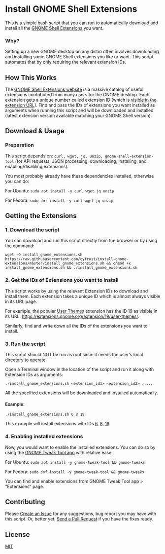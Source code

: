 # Install GNOME Shell Extensions
This is a simple bash script that you can run to automatically download and install all the [GNOME Shell Extensions](https://extensions.gnome.org/) you want.

### Why?
Setting up a new GNOME desktop on any distro often involves downloading and installing some GNOME Shell extensions you like or want. This script automates that by only requiring the relevant extension IDs.

## How This Works

The [GNOME Shell Extensions website](https://extensions.gnome.org/) is a massive catalog of useful extensions contributed from many users for the GNOME desktop. Each extension gets a unique number called extension ID (which is [visible in the extension URL](https://github.com/cyfrost/install-gnome-extensions#2-get-the-ids-of-extensions-you-want-to-install-find-id)). Find and pass the IDs of extensions you want installed as arguments when running this script and will be downloaded and installed (latest extension version available matching your GNOME Shell version).

## Download & Usage

### Preparation 

This script depends on: `curl, wget, jq, unzip, gnome-shell-extension-tool` (for API requests, JSON processing, downloading, installing, and enabling/disabling extensions).

You most probably already have these dependencies installed, otherwise you can do:

For Ubuntu: `sudo apt install -y curl wget jq unzip`

For Fedora: `sudo dnf install -y curl wget jq unzip`


## Getting the Extensions

### 1. Download the script

You can download and run this script directly from the browser or by using the command:

`wget -O install_gnome_extensions.sh https://raw.githubusercontent.com/cyfrost/install-gnome-extensions/master/install_gnome_extensions.sh && chmod +x install_gnome_extensions.sh && ./install_gnome_extensions.sh`

### 2. Get the IDs of Extensions you want to install

This script works by using the relevant Extension IDs to download and install them. Each extension takes a unique ID which is almost always visible in its URL page.

For example, the popular [User Themes](https://extensions.gnome.org/extension/19/user-themes/) extension has the ID 19 as visible in its URL: https://extensions.gnome.org/extension/19/user-themes/.

Similarly, find and write down all the IDs of the extensions you want to install.

### 3. Run the script

This script should NOT be run as root since it needs the user's local directory to operate.

Open a Terminal window in the location of the script and run it along with Extension IDs as arguments:

`./install_gnome_extensions.sh <extension_id1> <extension_id2> .....`

All the specified extensions will be downloaded and installed automatically.

#### Example:

`./install_gnome_extensions.sh 6 8 19` 

This example will install extensions with IDs [6](https://extensions.gnome.org/extension/6/applications-menu/), [8](https://extensions.gnome.org/extension/8/places-status-indicator/), [19](https://extensions.gnome.org/extension/19/user-themes/). 


### 4. Enabling installed extensions

Now, you would want to enable the installed extensions. You can do so by using the [GNOME Tweak Tool app](https://linuxconfig.org/how-to-install-tweak-tool-on-ubuntu-18-04-bionic-beaver-linux) with relative ease.

For Ubuntu: `sudo apt install -y gnome-tweak-tool && gnome-tweaks`

For Fedora: `sudo dnf install -y gnome-tweak-tool && gnome-tweaks`

You can find and enable extensions from GNOME Tweak Tool app > "Extensions" page.

## Contributing

Please [Create an Issue](https://github.com/cyfrost/install-gnome-extensions/issues) for any suggestions, bug report you may have with this script. Or, better yet, [Send a Pull Request](https://github.com/cyfrost/install-gnome-extensions/pulls) if you have the fixes ready.

## License

[MIT](https://github.com/cyfrost/install-gnome-extensions/blob/master/LICENSE)

